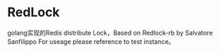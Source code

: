 # RedLock
golang实现的Redis distribute Lock，Based on Redlock-rb by Salvatore Sanfilippo
For useage please reference to test instance。

